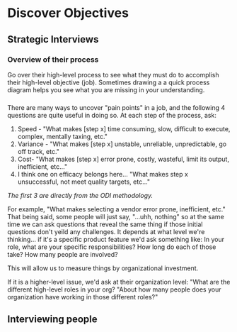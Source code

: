 # Discover Objectives

## Strategic Interviews
### Overview of their process
Go over their high-level process to see what they must do to accomplish their high-level objective (job).
Sometimes drawing a a quick process diagram helps you see what you are missing in your understanding.
###
There are many ways to uncover "pain points" in a job, and the following 4 questions are quite useful in doing so.
At each step of the process, ask:
1. Speed - "What makes [step x] time consuming, slow, difficult to execute, complex, mentally taxing, etc."
2. Variance - "What makes [step x] unstable, unreliable, unpredictable, go off track, etc."
3. Cost- "What makes [step x] error prone, costly, wasteful, limit its output, inefficient, etc..."
4. I think one on efficacy belongs here... "What makes step x unsuccessful, not meet quality targets, etc..."

*The first 3 are directly from the ODI methodology.*

For example, "What makes selecting a vendor error prone, inefficient, etc."
That being said, some people will just say, "...uhh, nothing" so at the same time we can ask questions that reveal the same thing if those initial questions don't yeild any challenges.
It depends at what level we're thinking... if it's a specific product feature we'd ask something like:
In your role, what are your specific responsibilities?
How long do each of those take?
How many people are involved?

This will allow us to measure things by organizational investment.

If it is a higher-level issue, we'd ask at their organization level:
"What are the different high-level roles in your org?
"About how many people does your organization have working in those different roles?"

## Interviewing people
